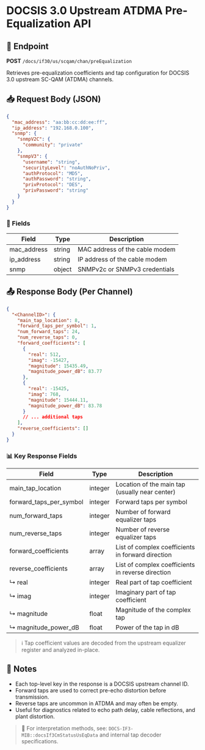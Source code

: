 # DOCSIS 3.0 Upstream ATDMA Pre-Equalization API

## 📡 Endpoint

**POST** `/docs/if30/us/scqam/chan/preEqualization`

Retrieves pre-equalization coefficients and tap configuration for DOCSIS 3.0 upstream SC-QAM (ATDMA) channels.

## 📥 Request Body (JSON)

```json
{
  "mac_address": "aa:bb:cc:dd:ee:ff",
  "ip_address": "192.168.0.100",
  "snmp": {
    "snmpV2C": {
      "community": "private"
    },
    "snmpV3": {
      "username": "string",
      "securityLevel": "noAuthNoPriv",
      "authProtocol": "MD5",
      "authPassword": "string",
      "privProtocol": "DES",
      "privPassword": "string"
    }
  }
}
```

### 🔑 Fields

| Field        | Type   | Description                    |
| ------------ | ------ | ------------------------------ |
| mac\_address | string | MAC address of the cable modem |
| ip\_address  | string | IP address of the cable modem  |
| snmp         | object | SNMPv2c or SNMPv3 credentials  |

## 📤 Response Body (Per Channel)

```json
{
  "<ChannelID>": {
    "main_tap_location": 8,
    "forward_taps_per_symbol": 1,
    "num_forward_taps": 24,
    "num_reverse_taps": 0,
    "forward_coefficients": [
      {
        "real": 512,
        "imag": -15427,
        "magnitude": 15435.49,
        "magnitude_power_dB": 83.77
      },
      {
        "real": -15425,
        "imag": 768,
        "magnitude": 15444.11,
        "magnitude_power_dB": 83.78
      }
      // ... additional taps
    ],
    "reverse_coefficients": []
  }
}
```

### 📊 Key Response Fields

| Field                      | Type    | Description                                       |
| -------------------------- | ------- | ------------------------------------------------- |
| main\_tap\_location        | integer | Location of the main tap (usually near center)    |
| forward\_taps\_per\_symbol | integer | Forward taps per symbol                           |
| num\_forward\_taps         | integer | Number of forward equalizer taps                  |
| num\_reverse\_taps         | integer | Number of reverse equalizer taps                  |
| forward\_coefficients      | array   | List of complex coefficients in forward direction |
| reverse\_coefficients      | array   | List of complex coefficients in reverse direction |
| ↳ real                     | integer | Real part of tap coefficient                      |
| ↳ imag                     | integer | Imaginary part of tap coefficient                 |
| ↳ magnitude                | float   | Magnitude of the complex tap                      |
| ↳ magnitude\_power\_dB     | float   | Power of the tap in dB                            |

> ℹ️ Tap coefficient values are decoded from the upstream equalizer register and analyzed in-place.

## 📝 Notes

* Each top-level key in the response is a DOCSIS upstream channel ID.
* Forward taps are used to correct pre-echo distortion before transmission.
* Reverse taps are uncommon in ATDMA and may often be empty.
* Useful for diagnostics related to echo path delay, cable reflections, and plant distortion.

> 📂 For interpretation methods, see: `DOCS-IF3-MIB::docsIf3CmStatusUsEqData` and internal tap decoder specifications.
